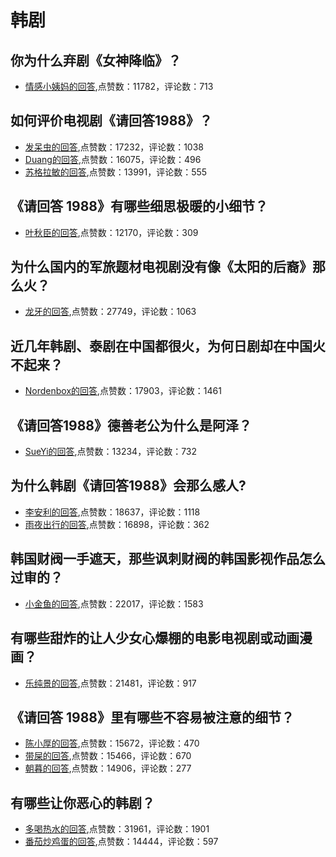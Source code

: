 #  韩剧 
## 你为什么弃剧《女神降临》？
- [情感小姨妈的回答](https://www.zhihu.com/question/440465824/answer/1711117488),点赞数：11782，评论数：713
## 如何评价电视剧《请回答1988》？
- [发呆虫的回答](https://www.zhihu.com/question/37297976/answer/80494432),点赞数：17232，评论数：1038
- [Duang的回答](https://www.zhihu.com/question/37297976/answer/239283117),点赞数：16075，评论数：496
- [苏格拉敏的回答](https://www.zhihu.com/question/37297976/answer/116605331),点赞数：13991，评论数：555
## 《请回答 1988》有哪些细思极暖的小细节？
- [叶秋臣的回答](https://www.zhihu.com/question/291962739/answer/828725188),点赞数：12170，评论数：309
## 为什么国内的军旅题材电视剧没有像《太阳的后裔》那么火？
- [龙牙的回答](https://www.zhihu.com/question/41227280/answer/867837039),点赞数：27749，评论数：1063
## 近几年韩剧、泰剧在中国都很火，为何日剧却在中国火不起来？
- [Nordenbox的回答](https://www.zhihu.com/question/24764399/answer/28912958),点赞数：17903，评论数：1461
## 《请回答1988》德善老公为什么是阿泽？
- [SueYi的回答](https://www.zhihu.com/question/39713780/answer/109540115),点赞数：13234，评论数：732
## 为什么韩剧《请回答1988》会那么感人?
- [李安利的回答](https://www.zhihu.com/question/38755894/answer/501302697),点赞数：18637，评论数：1118
- [雨夜出行的回答](https://www.zhihu.com/question/38755894/answer/588103410),点赞数：16898，评论数：362
## 韩国财阀一手遮天，那些讽刺财阀的韩国影视作品怎么过审的？
- [小金鱼的回答](https://www.zhihu.com/question/487991581/answer/2134479024),点赞数：22017，评论数：1583
## 有哪些甜炸的让人少女心爆棚的电影电视剧或动画漫画？
- [乐纯景的回答](https://www.zhihu.com/question/36734444/answer/69017526),点赞数：21481，评论数：917
## 《请回答 1988》里有哪些不容易被注意的细节？
- [陈小厚的回答](https://www.zhihu.com/question/38703571/answer/125192969),点赞数：15672，评论数：470
- [带屎的回答](https://www.zhihu.com/question/38703571/answer/1054299215),点赞数：15466，评论数：670
- [朝暮的回答](https://www.zhihu.com/question/38703571/answer/601716276),点赞数：14906，评论数：277
## 有哪些让你恶心的韩剧？
- [多喝热水的回答](https://www.zhihu.com/question/406330134/answer/1332861720),点赞数：31961，评论数：1901
- [番茄炒鸡蛋的回答](https://www.zhihu.com/question/406330134/answer/1675754794),点赞数：14444，评论数：597
